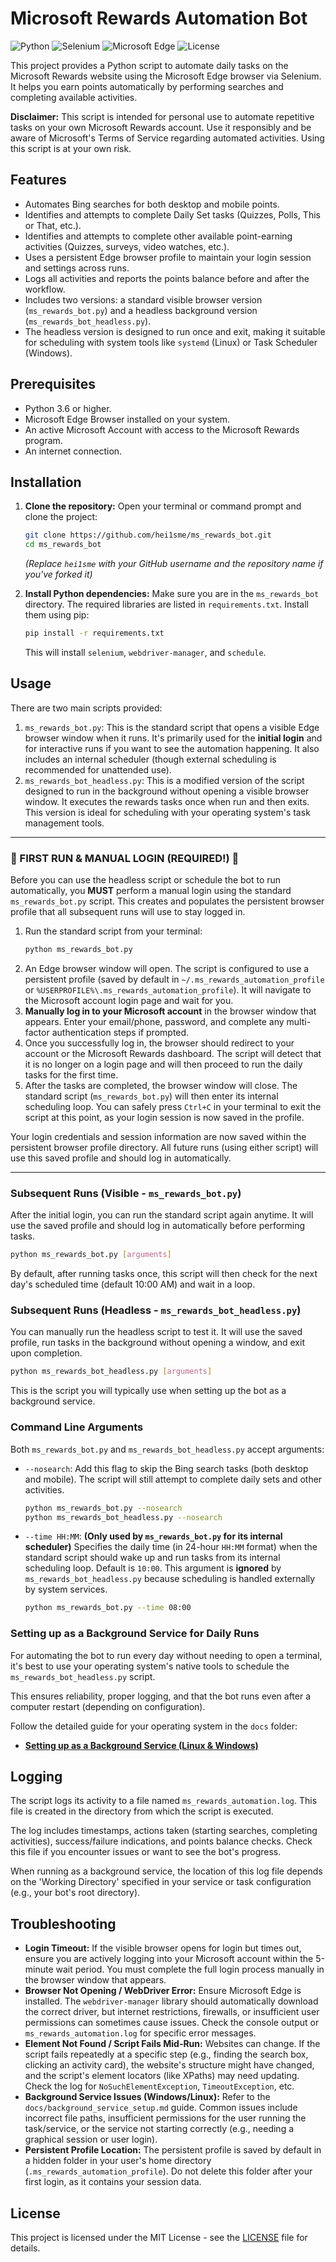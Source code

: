 # Microsoft Rewards Automation Bot

![Python](https://img.shields.io/badge/Python-3.6+-blue.svg)
![Selenium](https://img.shields.io/badge/Selenium-%E2%99%A5-lightgrey.svg)
![Microsoft Edge](https://img.shields.io/badge/Browser-Edge-0078D4.svg)
![License](https://img.shields.io/badge/License-MIT-yellow.svg)

This project provides a Python script to automate daily tasks on the Microsoft Rewards website using the Microsoft Edge browser via Selenium. It helps you earn points automatically by performing searches and completing available activities.

**Disclaimer:** This script is intended for personal use to automate repetitive tasks on your own Microsoft Rewards account. Use it responsibly and be aware of Microsoft's Terms of Service regarding automated activities. Using this script is at your own risk.

## Features

*   Automates Bing searches for both desktop and mobile points.
*   Identifies and attempts to complete Daily Set tasks (Quizzes, Polls, This or That, etc.).
*   Identifies and attempts to complete other available point-earning activities (Quizzes, surveys, video watches, etc.).
*   Uses a persistent Edge browser profile to maintain your login session and settings across runs.
*   Logs all activities and reports the points balance before and after the workflow.
*   Includes two versions: a standard visible browser version (`ms_rewards_bot.py`) and a headless background version (`ms_rewards_bot_headless.py`).
*   The headless version is designed to run once and exit, making it suitable for scheduling with system tools like `systemd` (Linux) or Task Scheduler (Windows).

## Prerequisites

*   Python 3.6 or higher.
*   Microsoft Edge Browser installed on your system.
*   An active Microsoft Account with access to the Microsoft Rewards program.
*   An internet connection.

## Installation

1.  **Clone the repository:**
    Open your terminal or command prompt and clone the project:
    ```bash
    git clone https://github.com/hei1sme/ms_rewards_bot.git
    cd ms_rewards_bot
    ```
    *(Replace `hei1sme` with your GitHub username and the repository name if you've forked it)*

2.  **Install Python dependencies:**
    Make sure you are in the `ms_rewards_bot` directory. The required libraries are listed in `requirements.txt`. Install them using pip:
    ```bash
    pip install -r requirements.txt
    ```
    This will install `selenium`, `webdriver-manager`, and `schedule`.

## Usage

There are two main scripts provided:

1.  `ms_rewards_bot.py`: This is the standard script that opens a visible Edge browser window when it runs. It's primarily used for the **initial login** and for interactive runs if you want to see the automation happening. It also includes an internal scheduler (though external scheduling is recommended for unattended use).
2.  `ms_rewards_bot_headless.py`: This is a modified version of the script designed to run in the background without opening a visible browser window. It executes the rewards tasks once when run and then exits. This version is ideal for scheduling with your operating system's task management tools.

---

### **🚨 FIRST RUN & MANUAL LOGIN (REQUIRED!) 🚨**

Before you can use the headless script or schedule the bot to run automatically, you **MUST** perform a manual login using the standard `ms_rewards_bot.py` script. This creates and populates the persistent browser profile that all subsequent runs will use to stay logged in.

1.  Run the standard script from your terminal:
    ```bash
    python ms_rewards_bot.py
    ```
2.  An Edge browser window will open. The script is configured to use a persistent profile (saved by default in `~/.ms_rewards_automation_profile` or `%USERPROFILE%\.ms_rewards_automation_profile`). It will navigate to the Microsoft account login page and wait for you.
3.  **Manually log in to your Microsoft account** in the browser window that appears. Enter your email/phone, password, and complete any multi-factor authentication steps if prompted.
4.  Once you successfully log in, the browser should redirect to your account or the Microsoft Rewards dashboard. The script will detect that it is no longer on a login page and will then proceed to run the daily tasks for the first time.
5.  After the tasks are completed, the browser window will close. The standard script (`ms_rewards_bot.py`) will then enter its internal scheduling loop. You can safely press `Ctrl+C` in your terminal to exit the script at this point, as your login session is now saved in the profile.

Your login credentials and session information are now saved within the persistent browser profile directory. All future runs (using either script) will use this saved profile and should log in automatically.

---

### Subsequent Runs (Visible - `ms_rewards_bot.py`)

After the initial login, you can run the standard script again anytime. It will use the saved profile and should log in automatically before performing tasks.

```bash
python ms_rewards_bot.py [arguments]
```

By default, after running tasks once, this script will then check for the next day's scheduled time (default 10:00 AM) and wait in a loop.

### Subsequent Runs (Headless - `ms_rewards_bot_headless.py`)

You can manually run the headless script to test it. It will use the saved profile, run tasks in the background without opening a window, and exit upon completion.

```bash
python ms_rewards_bot_headless.py [arguments]
```

This is the script you will typically use when setting up the bot as a background service.

### Command Line Arguments

Both `ms_rewards_bot.py` and `ms_rewards_bot_headless.py` accept arguments:

*   `--nosearch`: Add this flag to skip the Bing search tasks (both desktop and mobile). The script will still attempt to complete daily sets and other activities.
    ```bash
    python ms_rewards_bot.py --nosearch
    python ms_rewards_bot_headless.py --nosearch
    ```
*   `--time HH:MM`: **(Only used by `ms_rewards_bot.py` for its internal scheduler)** Specifies the daily time (in 24-hour `HH:MM` format) when the standard script should wake up and run tasks from its internal scheduling loop. Default is `10:00`. This argument is **ignored** by `ms_rewards_bot_headless.py` because scheduling is handled externally by system services.
    ```bash
    python ms_rewards_bot.py --time 08:00
    ```

### Setting up as a Background Service for Daily Runs

For automating the bot to run every day without needing to open a terminal, it's best to use your operating system's native tools to schedule the `ms_rewards_bot_headless.py` script.

This ensures reliability, proper logging, and that the bot runs even after a computer restart (depending on configuration).

Follow the detailed guide for your operating system in the `docs` folder:

*   [**Setting up as a Background Service (Linux & Windows)**](docs/background_service_setup.md)

## Logging

The script logs its activity to a file named `ms_rewards_automation.log`. This file is created in the directory from which the script is executed.

The log includes timestamps, actions taken (starting searches, completing activities), success/failure indications, and points balance checks. Check this file if you encounter issues or want to see the bot's progress.

When running as a background service, the location of this log file depends on the 'Working Directory' specified in your service or task configuration (e.g., your bot's root directory).

## Troubleshooting

*   **Login Timeout:** If the visible browser opens for login but times out, ensure you are actively logging into your Microsoft account within the 5-minute wait period. You must complete the full login process manually in the browser window that appears.
*   **Browser Not Opening / WebDriver Error:** Ensure Microsoft Edge is installed. The `webdriver-manager` library should automatically download the correct driver, but internet restrictions, firewalls, or insufficient user permissions can sometimes cause issues. Check the console output or `ms_rewards_automation.log` for specific error messages.
*   **Element Not Found / Script Fails Mid-Run:** Websites can change. If the script fails repeatedly at a specific step (e.g., finding the search box, clicking an activity card), the website's structure might have changed, and the script's element locators (like XPaths) may need updating. Check the log for `NoSuchElementException`, `TimeoutException`, etc.
*   **Background Service Issues (Windows/Linux):** Refer to the `docs/background_service_setup.md` guide. Common issues include incorrect file paths, insufficient permissions for the user running the task/service, or the service not starting correctly (e.g., needing a graphical session or user login).
*   **Persistent Profile Location:** The persistent profile is saved by default in a hidden folder in your user's home directory (`.ms_rewards_automation_profile`). Do not delete this folder after your first login, as it contains your session data.

## License

This project is licensed under the MIT License - see the [LICENSE](LICENSE) file for details.
